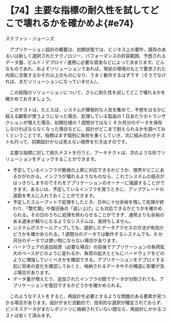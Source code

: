# 【74】主要な指標の耐久性を試してどこで壊れるかを確かめよ{#e74}

<div class="author">ステファン・ジョーンズ</div>

　アプリケーション設計の概要は、初期状態では、ビジネス上の要件、既存のあるいは新しく選択されたテクノロジー、パフォーマンスの許容範囲、予想されるデータ量、ビルド / デプロイ / 運用に必要な資金などによって決まります。どんなものであれ、およそソリューションであれば、現状の環境のもとで要求された内容に合致するかそれ以上のものになり、うまく動作するはずです（そうでなければ、まだソリューションになっていません）。

　この段階のソリューションについて、さらに耐久性を試してどこで壊れるかを確かめておきましょう。

　このテストは、たとえば、システムが爆発的な人気を集めて、予想をはるかに超える顧客が使うようになった場合、処理している製品の 1 日あたりのトランザクションが増えた場合、初期仕様の 1 週間分ではなく 6 か月分のデータを保存しなければならなくなった場合などに、設計がどこまで耐えられるかを調べておくということです。指標はまず個別に負担を重くしていき、次に組み合わせテストも行って、初期設計からは見えない限界を引き出すのです。

　主要な指標に対して耐久テストを行うと、アーキテクトは、次のような形でソリューションをチェックすることができます。

* 予定しているインフラが数値の上昇に対応できるかどうか、限界がどこにあるかがわかる。インフラが壊れるようなものなら、これでシステムの弱点がはっきりしますのでそれをアプリケーションのオーナーに強調することができます。あるいは、予定しているインフラを買うときに、アップグレードの道筋を考えに入れておくことができます。
* 予定したスループットで処理をしたとき、日中に十分余裕を残して処理が終わり、「繁忙期」や復旧後の「追い上げ」にも対応できるかどうかを確かめられる。その日のうちに処理を終わらせることができず、通常よりも余裕のある週末が頼りになるようなシステムは、長持ちしません。
* システムがスケールアップしても、選択したデータアクセスの方法が有効かどうかを確かめられる。1 週間分のデータでは動作するシステムでも、6 か月分のデータでは使い物にならない場合があります。
* ハードウェアの追加投資（必要な場合）の前後でアプリケーションの負荷拡大のペースがどのように変わるか、負荷の拡大とともにハードウェアをどのように増強していくべきかを確認できる。アプリケーションをデプロイする前に将来の変化を確認しておくと、格納されるデータやその構造に影響が及ぶ場合があります。
* データ量が増えたり、追加されたインフラの間でデータが分割されても、アプリケーションを復旧できるかどうかを確かめられる。

　このようなテストをすると、再設計を必要とするような問題のある要素が見つかる場合があります。設計がまだ流動的で、技術的な選択が確定されておらず、ビジネスデータがまだレポジトリに格納されていない間なら、再設計にかかるコストは安くて済みます。
